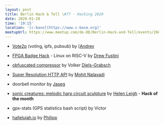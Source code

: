 ```yaml
---
layout: post
title: Berlin Hack & Tell \#77 - Hacking 2020
date: 2020-01-28
time: '19:15'
location: '[c-base](https://www.c-base.org)'
meetupUrl: https://www.meetup.com/de-DE/Berlin-Hack-and-Tell/events/268089955/
---
```


* [Vote2p](https://github.com/gimlet2/vote2p) (voting, ipfs, pubsub) by [[Andrey](https://github.com/gimlet2)
* [FPGA Badge Hack](https://hackaday.io/page/6764-hackaday-supercon-badge-boots-linux-using-sdram-cartridge) - Linux on RISC-V by [Drew Fustini](https://github.com/pdp7)
* [obfuscated compressor](https://ioccc.org/2019/diels-grabsch1/hint.html) by Volker [Diels-Grabsch](https://njh.eu)
* [Super Resolution HTTP API](https://github.com/momonala/supersizeme) by [Mohit Nalavadi](https://github.com/momonala)

* doorbell monitor by [Jaseg](https://github.com/jaseg)
* [sonic creatures: melodic harp circuit sculpture](https://www.youtube.com/watch?v=_8q6Gq_PAiE) by [Helen Leigh](https://www.youtube.com/user/helenlsteer) - **Hack of the month**
* gpx-stats (GPS statistics bash script) by Victor
* [hallelujah.io](https://hallelujah.io) by [Philipp](https://github.com/strathausen)
